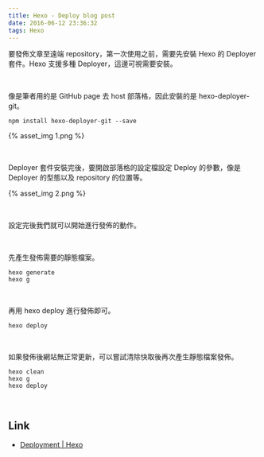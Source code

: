 ```yaml
---
title: Hexo - Deploy blog post
date: 2016-06-12 23:36:32
tags: Hexo
---
```


要發佈文章至遠端 repository，第一次使用之前，需要先安裝 Hexo 的 Deployer 套件。Hexo 支援多種 Deployer，這邊可視需要安裝。  

<!-- More -->

<br/>


像是筆者用的是 GitHub page 去 host 部落格，因此安裝的是 hexo-deployer-git。  

    npm install hexo-deployer-git --save

{% asset_img 1.png %}

<br/>


Deployer 套件安裝完後，要開啟部落格的設定檔設定 Deploy 的參數，像是 Deployer 的型態以及 repository 的位置等。  

{% asset_img 2.png %}

<br/>


設定完後我們就可以開始進行發佈的動作。  

<br/>


先產生發佈需要的靜態檔案。  

    hexo generate
    hexo g

<br/>


再用 hexo deploy 進行發佈即可。

    hexo deploy

<br/>


如果發佈後網站無正常更新，可以嘗試清除快取後再次產生靜態檔案發佈。  

    hexo clean
    hexo g
    hexo deploy

<br/>

Link
---
* [Deployment | Hexo](https://hexo.io/docs/deployment.html)
